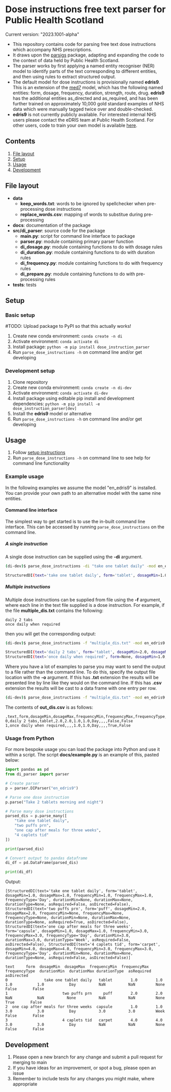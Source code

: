 # Dose instructions free text parser for Public Health Scotland

Current version: "2023.1001-alpha"

* This repository contains code for parsing free text dose instructions which accompany NHS prescriptions.
* It draws upon the [parsigs](https://github.com/royashcenazi/parsigs) package, adapting and expanding the code to the context of data held by Public Health Scotland.
* The parser works by first applying a named entity recogniser (NER) model to identify parts of the text corresponding to different entities, and then using rules to extract structured output. 
* The default model for dose instructions is provisionally named **edris9**. This is an extension of the [med7](https://www.sciencedirect.com/science/article/abs/pii/S0933365721000798) model, which has the following named entities: form, dosage, frequency, duration, strength, route, drug. **edris9** has the additional entities as_directed and as_required, and has been further trained on approximately 10,000 gold standard examples of NHS data which were manually tagged twice over and double-checked.
* **edris9** is not currently publicly available. For interested internal NHS users please contact the eDRIS team at Public Health Scotland. For other users, code to train your own model is available [here]().

## Contents

1. [File layout](#file-layout)
1. [Setup](#setup)
1. [Usage](#usage)
1. [Development](#development)

## File layout

* **data**
    * **keep_words.txt**: words to be ignored by spellchecker when pre-processing dose instructions
    * **replace_words.csv**: mapping of words to substitue during pre-processing
* **docs**: documentation of the package
* **src/di_parser**: source code for the package
    * **__main__.py**: script for command line interface to package
    * **parser.py**: module containing primary parser function
    * **di_dosage.py**: module containing functions to do with dosage rules
    * **di_duration.py**: module containing functions to do with duration rules
    * **di_frequency.py**: module containing functions to do with frequency rules
    * **di_prepare.py**: module containing functions to do with pre-processing rules
* **tests**: tests 

## Setup

### Basic setup

#TODO: Upload package to PyPI so that this actually works!

1. Create new conda environment: `conda create -n di`
1. Activate environment: `conda activate di`
1. Install package: `python -m pip install dose_instruction_parser`
1. Run `parse_dose_instructions -h` on command line and/or get developing

### Development setup

1. Clone repository
1. Create new conda environment: `conda create -n di-dev`
1. Activate environment: `conda activate di-dev`
1. Install package using editable pip install and development dependencies: `python -m pip install -e dose_instruction_parser[dev]`
1. Install the **edris9** model or alternative
1. Run `parse_dose_instructions -h` on command line and/or get developing


## Usage

1. Follow [setup instructions](#setup)
1. Run `parse_dose_instructions -h` on command line to see help for command line functionality

### Example usage

In the following examples we assume the model "en_edris9" is installed. You can provide your own path to an alternative model with the same nine entities.

#### Command line interface

The simplest way to get started is to use the in-built command line interface. This can be accessed by running `parse_dose_instructions` on the command line.

##### A single instruction

A single dose instruction can be supplied using the **-di** argument.

```bash
(di-dev)$ parse_dose_instructions -di "take one tablet daily" -mod en_edris9 

StructuredDI(text='take one tablet daily', form='tablet', dosageMin=1.0, dosageMax=1.0, frequencyMin=1.0, frequencyMax=1.0, frequencyType='Day', durationMin=None, durationMax=None, durationType=None, asRequired=False, asDirected=False)
```

##### Multiple instructions

Multiple dose instructions can be supplied from file using the **-f** argument, where each line in the text file supplied is a dose instruction. For example, if the file **multiple_dis.txt** contains the following:

```
daily 2 tabs
once daily when required
```

then you will get the corresponding output:

```bash
(di-dev)$ parse_dose_instructions -f "multiple_dis.txt" -mod en_edris9

StructuredDI(text='daily 2 tabs', form='tablet', dosageMin=2.0, dosageMax=2.0, frequencyMin=1.0, frequencyMax=1.0, frequencyType='Day', durationMin=None, durationMax=None, durationType=None, asRequired=False, asDirected=False)
StructuredDI(text='once daily when required', form=None, dosageMin=1.0, dosageMax=1.0, frequencyMin=1.0, frequencyMax=1.0, frequencyType='Day', durationMin=None, durationMax=None, durationType=None, asRequired=True, asDirected=False)
```

Where you have a lot of examples to parse you may want to send the output to a file rather than the command line. To do this, specify the output file location with the **-o** argument. If this has **.txt** extension the results will be presented line by line like they would on the command line. If this has **.csv** extension the results will be cast to a data frame with one entry per row.

```bash
(di-dev)$ parse_dose_instructions -f "multiple_dis.txt" -mod en_edris9 -o "out_dis.csv"
```

The contents of **out_dis.csv** is as follows:

```
,text,form,dosageMin,dosageMax,frequencyMin,frequencyMax,frequencyType,durationMin,durationMax,durationType,asRequired,asDirected
0,daily 2 tabs,tablet,2.0,2.0,1.0,1.0,Day,,,,False,False
1,once daily when required,,,,1.0,1.0,Day,,,,True,False
```

### Usage from Python 

For more bespoke usage you can load the package into Python and use it within a script. The script **docs/example.py** is an example of this, pasted below:

```python
import pandas as pd
from di_parser import parser

# Create parser
p = parser.DIParser("en_edris9")

# Parse one dose instruction
p.parse("Take 2 tablets morning and night")

# Parse many dose instructions
parsed_dis = p.parse_many([
    "take one tablet daily",
    "two puffs prn",
    "one cap after meals for three weeks",
    "4 caplets tid"
])

print(parsed_dis)

# Convert output to pandas dataframe
di_df = pd.DataFrame(parsed_dis)

print(di_df)
```

Output:

```
[StructuredDI(text='take one tablet daily', form='tablet', dosageMin=1.0, dosageMax=1.0, frequencyMin=1.0, frequencyMax=1.0, frequencyType='Day', durationMin=None, durationMax=None, durationType=None, asRequired=False, asDirected=False), StructuredDI(text='two puffs prn', form='puff', dosageMin=2.0, dosageMax=2.0, frequencyMin=None, frequencyMax=None, frequencyType=None, durationMin=None, durationMax=None, durationType=None, asRequired=True, asDirected=False), StructuredDI(text='one cap after meals for three weeks', form='capsule', dosageMin=1.0, dosageMax=1.0, frequencyMin=3.0, frequencyMax=3.0, frequencyType='Day', durationMin=3.0, durationMax=3.0, durationType='Week', asRequired=False, asDirected=False), StructuredDI(text='4 caplets tid', form='carpet', dosageMin=4.0, dosageMax=4.0, frequencyMin=3.0, frequencyMax=3.0, frequencyType='Day', durationMin=None, durationMax=None, durationType=None, asRequired=False, asDirected=False)]

text     form  dosageMin  dosageMax  frequencyMin  frequencyMax frequencyType  durationMin  durationMax durationType  asRequired  asDirected
0                take one tablet daily   tablet        1.0        1.0           1.0           1.0           Day          NaN          NaN         None       False       False
1                        two puffs prn     puff        2.0        2.0           NaN           NaN          None          NaN          NaN         None        True       False
2  one cap after meals for three weeks  capsule        1.0        1.0           3.0           3.0           Day          3.0          3.0         Week       False       False
3                        4 caplets tid   carpet        4.0        4.0           3.0           3.0           Day          NaN          NaN         None       False       False
```

## Development

1. Please open a new branch for any change and submit a pull request for merging to main
1. If you have ideas for an improvement, or spot a bug, please open an issue
1. Remember to include tests for any changes you might make, where appropriate